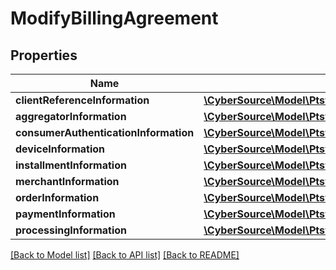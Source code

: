 # ModifyBillingAgreement

## Properties
Name | Type | Description | Notes
------------ | ------------- | ------------- | -------------
**clientReferenceInformation** | [**\CyberSource\Model\Ptsv2paymentsClientReferenceInformation**](Ptsv2paymentsClientReferenceInformation.md) |  | [optional] 
**aggregatorInformation** | [**\CyberSource\Model\Ptsv2billingagreementsAggregatorInformation**](Ptsv2billingagreementsAggregatorInformation.md) |  | [optional] 
**consumerAuthenticationInformation** | [**\CyberSource\Model\Ptsv2billingagreementsConsumerAuthenticationInformation**](Ptsv2billingagreementsConsumerAuthenticationInformation.md) |  | [optional] 
**deviceInformation** | [**\CyberSource\Model\Ptsv2billingagreementsDeviceInformation**](Ptsv2billingagreementsDeviceInformation.md) |  | [optional] 
**installmentInformation** | [**\CyberSource\Model\Ptsv2billingagreementsInstallmentInformation**](Ptsv2billingagreementsInstallmentInformation.md) |  | [optional] 
**merchantInformation** | [**\CyberSource\Model\Ptsv2billingagreementsMerchantInformation**](Ptsv2billingagreementsMerchantInformation.md) |  | [optional] 
**orderInformation** | [**\CyberSource\Model\Ptsv2billingagreementsOrderInformation**](Ptsv2billingagreementsOrderInformation.md) |  | [optional] 
**paymentInformation** | [**\CyberSource\Model\Ptsv2billingagreementsPaymentInformation**](Ptsv2billingagreementsPaymentInformation.md) |  | [optional] 
**processingInformation** | [**\CyberSource\Model\Ptsv2billingagreementsProcessingInformation**](Ptsv2billingagreementsProcessingInformation.md) |  | [optional] 

[[Back to Model list]](../README.md#documentation-for-models) [[Back to API list]](../README.md#documentation-for-api-endpoints) [[Back to README]](../README.md)


